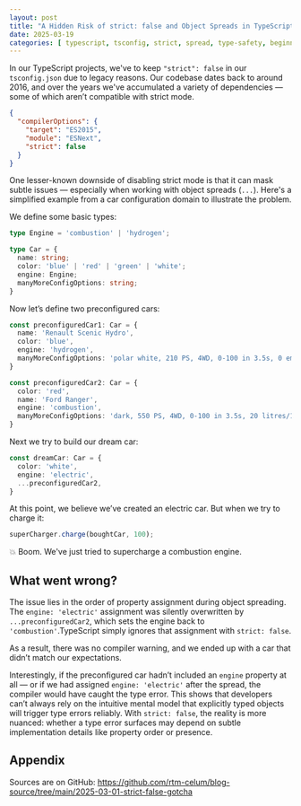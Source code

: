```yaml
---
layout: post
title: "A Hidden Risk of strict: false and Object Spreads in TypeScript"
date: 2025-03-19
categories: [ typescript, tsconfig, strict, spread, type-safety, beginner ]
---
```


In our TypeScript projects, we've to keep `"strict": false` in our `tsconfig.json` due to legacy reasons. Our codebase dates back to around 2016, and over
the years we've accumulated a variety of dependencies — some of which aren’t compatible with strict mode.

```json
{
  "compilerOptions": {
    "target": "ES2015",
    "module": "ESNext",
    "strict": false
  }
}
```

One lesser-known downside of disabling strict mode is that it can mask subtle issues — especially when working with object spreads (`...`). Here's a simplified
example from a car configuration domain to illustrate the problem.

We define some basic types:

```typescript
type Engine = 'combustion' | 'hydrogen';

type Car = {
  name: string;
  color: 'blue' | 'red' | 'green' | 'white';
  engine: Engine;
  manyMoreConfigOptions: string;
}
```

Now let’s define two preconfigured cars:

```typescript
const preconfiguredCar1: Car = {
  name: 'Renault Scenic Hydro',
  color: 'blue',
  engine: 'hydrogen',
  manyMoreConfigOptions: 'polar white, 210 PS, 4WD, 0-100 in 3.5s, 0 emissions'
}

const preconfiguredCar2: Car = {
  color: 'red',
  name: 'Ford Ranger',
  engine: 'combustion',
  manyMoreConfigOptions: 'dark, 550 PS, 4WD, 0-100 in 3.5s, 20 litres/100km'
}
```

Next we try to build our dream car:

```typescript
const dreamCar: Car = {
  color: 'white',
  engine: 'electric',
  ...preconfiguredCar2,
}
```
At this point, we believe we’ve created an electric car. But when we try to charge it:

```typescript
superCharger.charge(boughtCar, 100);
```
💥 Boom. We've just tried to supercharge a combustion engine.

## What went wrong?

The issue lies in the order of property assignment during object spreading. The `engine: 'electric'` assignment was silently overwritten by
`...preconfiguredCar2`, which sets the engine back to `'combustion'`.TypeScript simply ignores that assignment with `strict: false`.

As a result, there was no compiler warning, and we ended up with a car that didn’t match our expectations.

Interestingly, if the preconfigured car hadn’t included an `engine` property at all — or if we had assigned `engine: 'electric'` after the spread, the compiler
would have caught the type error. This shows that developers can’t always rely on the intuitive mental model that explicitly typed objects will trigger type
errors reliably. With `strict: false`, the reality is more nuanced: whether a type error surfaces may depend on subtle implementation details like property
order or presence.

## Appendix

Sources are on GitHub: https://github.com/rtm-celum/blog-source/tree/main/2025-03-01-strict-false-gotcha 
